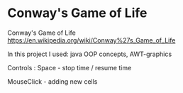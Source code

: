 # Conway's Game of Life
Conway's Game of Life https://en.wikipedia.org/wiki/Conway%27s_Game_of_Life

In this project I used: java OOP concepts, AWT-graphics

Controls :
Space - stop time / resume time

MouseClick - adding new cells


